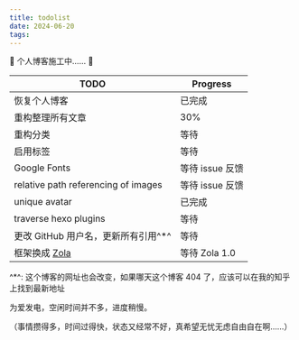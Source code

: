 ```yaml
---
title: todolist
date: 2024-06-20
tags:
---
```


🚧 个人博客施工中…… 🚧

| TODO                                             | Progress        |
| ------------------------------------------------ | --------------- |
| 恢复个人博客                                     | 已完成          |
| 重构整理所有文章                                 | 30%             |
| 重构分类                                         | 等待            |
| 启用标签                                         | 等待            |
| Google Fonts                                     | 等待 issue 反馈 |
| relative path referencing of images              | 等待 issue 反馈 |
| unique avatar                                    | 已完成          |
| traverse hexo plugins                            | 等待            |
| 更改 GitHub 用户名，更新所有引用^\*^             | 等待            |
| 框架换成 [Zola](https://github.com/getzola/zola) | 等待 Zola 1.0   |

^\*^: 这个博客的网址也会改变，如果哪天这个博客 404 了，应该可以在我的知乎上找到最新地址

为爱发电，空闲时间并不多，进度稍慢。

（事情攒得多，时间过得快，状态又经常不好，真希望无忧无虑自由自在啊……）
